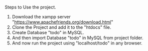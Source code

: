 Steps to Use the project.
1) Download the xampp server "https://www.apachefriends.org/download.html"
2) Clone the Project and add it to the "htdocs" file.
3) Create Database "todo" in MySQL.
4) And then import Database "todo" in MySQL from project folder.
5) And now run the project using "localhost/todo" in any browser.

